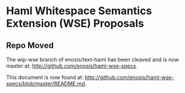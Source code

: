 # Haml Whitespace Semantics Extension (WSE) Proposals

## Repo Moved

The wip-wse branch of enosis/text-haml has been cleaved and is now master at: http://github.com/enosis/haml-wse-specs.

This document is now found at: http://github.com/enosis/haml-wse-specs/blob/master/README.md.

